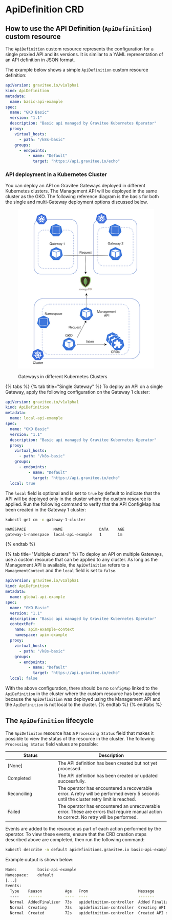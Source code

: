 # ApiDefinition CRD

## How to use the API Definition (`ApiDefinition`) custom resource

The `ApiDefinition` custom resource represents the configuration for a single proxied API and its versions. It is similar to a YAML representation of an API definition in JSON format.

The example below shows a simple `ApiDefinition` custom resource definition:

```yaml
apiVersion: gravitee.io/v1alpha1
kind: ApiDefinition
metadata:
  name: basic-api-example
spec:
  name: "GKO Basic"
  version: "1.1"
  description: "Basic api managed by Gravitee Kubernetes Operator"
  proxy:
    virtual_hosts:
      - path: "/k8s-basic"
    groups:
      - endpoints:
          - name: "Default"
            target: "https://api.gravitee.io/echo"
```

### API deployment in a Kubernetes Cluster

You can deploy an API on Gravitee Gateways deployed in different Kubernetes clusters. The Management API will be deployed in the same cluster as the GKO. The following reference diagram is the basis for both the single and multi-Gateway deployment options discussed below.

<figure><img src="../../../.gitbook/assets/image (45).png" alt=""><figcaption><p>Gateways in different Kubernetes Clusters</p></figcaption></figure>

{% tabs %}
{% tab title="Single Gateway" %}
To deploy an API on a single Gateway, apply the following configuration on the Gateway 1 cluster:

```yaml
apiVersion: gravitee.io/v1alpha1
kind: ApiDefinition
metadata:
  name: local-api-example
spec:
  name: "GKO Basic"
  version: "1.1"
  description: "Basic api managed by Gravitee Kubernetes Operator"
  proxy:
    virtual_hosts:
      - path: "/k8s-basic"
    groups:
      - endpoints:
          - name: "Default"
            target: "https://api.gravitee.io/echo"
  local: true
```

The `local` field is optional and is set to `true` by default to indicate that the API will be deployed only in the cluster where the custom resource is applied. Run the following command to verify that the API ConfigMap has been created in the Gateway 1 cluster:

```sh
kubectl get cm -n gateway-1-cluster
```

```
NAMESPACE            NAME                DATA    AGE
gateway-1-namespace  local-api-example   1       1m
```
{% endtab %}

{% tab title="Multiple clusters" %}
To deploy an API on multiple Gateways, use a custom resource that can be applied to any cluster. As long as the Management API is available, the `ApiDefinition` refers to a `ManagementContext` and the `local` field is set to `false`.

```yaml
apiVersion: gravitee.io/v1alpha1
kind: ApiDefinition
metadata:
  name: global-api-example
spec:
  name: "GKO Basic"
  version: "1.1"
  description: "Basic api managed by Gravitee Kubernetes Operator"
  contextRef:
    name: apim-example-context
    namespace: apim-example
  proxy:
    virtual_hosts:
      - path: "/k8s-basic"
    groups:
      - endpoints:
          - name: "Default"
            target: "https://api.gravitee.io/echo"
  local: false
```

With the above configuration, there should be no `ConfigMap` linked to the `ApiDefinition` in the cluster where the custom resource has been applied because the `ApiDefinition` was deployed using the Management API and the `ApiDefinition` is not local to the cluster.
{% endtab %}
{% endtabs %}

## The `ApiDefinition` lifecycle

The `ApiDefiniton` resource has a `Processing Status` field that makes it possible to view the status of the resource in the cluster. The following `Processing Status` field values are possible:

<table><thead><tr><th width="143.5">Status</th><th>Description</th></tr></thead><tbody><tr><td>[None]</td><td>The API definition has been created but not yet processed.</td></tr><tr><td>Completed</td><td>The API definition has been created or updated successfully.</td></tr><tr><td>Reconciling</td><td>The operator has encountered a recoverable error. A retry will be performed every 5 seconds until the cluster retry limit is reached.</td></tr><tr><td>Failed</td><td>The operator has encountered an unrecoverable error. These are errors that require manual action to correct. No retry will be performed.</td></tr></tbody></table>

Events are added to the resource as part of each action performed by the operator. To view these events, ensure that the CRD creation steps described above are completed, then run the following command:

```sh
kubectl describe -n default apidefinitions.gravitee.io basic-api-example
```

Example output is shown below:

```bash
Name:         basic-api-example
Namespace:    default
[...]
Events:
  Type    Reason          Age   From                      Message
  ----    ------          ----  ----                      -------
  Normal  AddedFinalizer  73s   apidefinition-controller  Added Finalizer for the API definition
  Normal  Creating        73s   apidefinition-controller  Creating API definition
  Normal  Created         72s   apidefinition-controller  Created API definition
```
